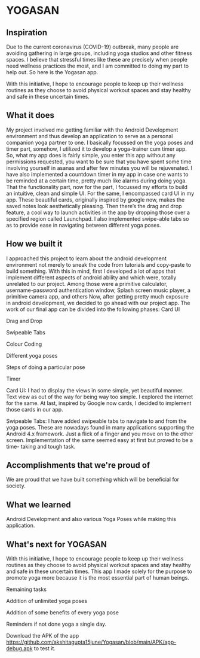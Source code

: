 # YOGASAN

## Inspiration

Due to the current coronavirus (COVID-19) outbreak, many people are avoiding gathering in large groups, including yoga studios and other fitness spaces. I believe that stressful times like these are precisely when people need wellness practices the most, and I am committed to doing my part to help out. So here is the Yogasan app.

With this initiative, I hope to encourage people to keep up their wellness routines as they choose to avoid physical workout spaces and stay healthy and safe in these uncertain times.

## What it does

My project involved me getting familiar with the Android Development environment and thus develop an application to serve as a personal companion yoga partner to one. I basically focussed on the yoga poses and timer part, somehow, I utilized it to develop a yoga-trainer cum timer app. So, what my app does is fairly simple, you enter this app without any permissions requested, you want to be sure that you have spent some time involving yourself in asanas and after few minutes you will be rejuvenated. I have also implemented a countdown timer in my app in case one wants to be reminded at a certain time, pretty much like alarms during doing yoga. That the functionality part, now for the part, I focussed my efforts to build an intuitive, clean and simple UI. For the same, I encompassed card UI in my app. These beautiful cards, originally inspired by google now, makes the saved notes look aesthetically pleasing. Then there’s the drag and drop feature, a cool way to launch activities in the app by dropping those over a specified region called Launchpad. I also implemented swipe-able tabs so as to provide ease in navigating between different yoga poses.

## How we built it

I approached this project to learn about the android development environment not merely to sneak the code from tutorials and copy-paste to build something. With this in mind, first I developed a lot of apps that implement different aspects of android ability and which were, totally unrelated to our project. Among those were a primitive calculator, username-password authentication window, Splash screen music player, a primitive camera app, and others Now, after getting pretty much exposure in android development, we decided to go ahead with our project app. The work of our final app can be divided into the following phases: Card UI

Drag and Drop

Swipeable Tabs

Colour Coding

Different yoga poses

Steps of doing a particular pose

Timer

Card UI: I had to display the views in some simple, yet beautiful manner. Text view as out of the way for being way too simple. I explored the internet for the same. At last, inspired by Google now cards, I decided to implement those cards in our app.

Swipeable Tabs: I have added swipeable tabs to navigate to and from the yoga poses. These are nowadays found in many applications supporting the Android 4.x framework. Just a flick of a finger and you move on to the other screen. Implementation of the same seemed easy at first but proved to be a time- taking and tough task.

## Accomplishments that we're proud of

We are proud that we have built something which will be beneficial for society.

## What we learned

Android Development and also various Yoga Poses while making this application.

## What's next for YOGASAN

With this initiative, I hope to encourage people to keep up their wellness routines as they choose to avoid physical workout spaces and stay healthy and safe in these uncertain times. This app I made solely for the purpose to promote yoga more because it is the most essential part of human beings. 


Remaining tasks

Addition of unlimited yoga poses

Addition of some benefits of every yoga pose

Reminders if not done yoga a single day.


Download the APK of the app https://github.com/akshitagupta15june/Yogasan/blob/main/APK/app-debug.apk to test it.
